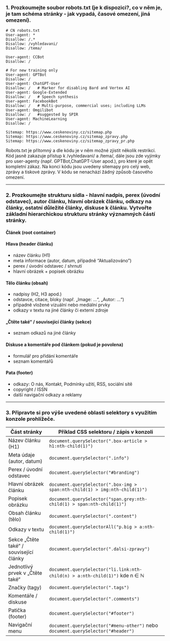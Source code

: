 ### 1. Prozkoumejte soubor robots.txt (je k dispozici?, co v něm je, je tam schéma stránky - jak vypadá, časové omezení, jiná omezení).

```
# CN robots.txt
User-agent: *
Disallow: /.*
Disallow: /vyhledavani/
Disallow: /tema/

User-agent: CCBot
Disallow: /

# For new training only
User-agent: GPTBot
Disallow: /
User-agent: ChatGPT-User
Disallow: /   # Marker for disabling Bard and Vertex AI
User-agent: Google-Extended
Disallow: /   # Speech synthesis
User-agent: FacebookBot
Disallow: /   # Multi-purpose, commercial uses; including LLMs
User-agent: Omgilibot
Disallow: /   #suggested by SPIR
User-agent: MachineLearning
Disallow: /

Sitemap: https://www.ceskenoviny.cz/sitemap.php
Sitemap: https://www.ceskenoviny.cz/sitemap_zpravy.php
Sitemap: https://www.ceskenoviny.cz/sitemap_zpravy_pr.php
```

Robots.txt je přítomný a dle kódu je v něm možné zjistit několik restrikcí. Kód jasně zakazuje přístup k /vyhledavani/ a /tema/, dále jsou zde vyjímky pro user-agenty (např. GPTBot,ChatGPT-User apod.), pro které je opět kompletní zákaz. Na konci kódu jsou uvedeny sitemapy pro celý web, zprávy a tiskové zprávy. V kódu se nenachází žádný způsob časového omezení.

---

### 2. Prozkoumejte strukturu sídla - hlavní nadpis, perex (úvodní odstavec), autor článku, hlavní obrázek článku, odkazy na články, ostatní důležité články, diskuse k článku. Vytvořte základní hierarchickou strukturu stránky významných částí stránky.

#### Článek (root container)

#### Hlava (header článku)
- název článku (H1)  
- meta informace (autor, datum, případně “Aktualizováno”)  
- perex / úvodní odstavec / shrnutí  
- hlavní obrázek + popisek obrázku  

#### Tělo článku (obsah)
- nadpisy (H2, H3 apod.)  
- odstavce, citace, bloky (např. „Image: …“, „Autor: …“)  
- případně vložené vizuální nebo mediální prvky  
- odkazy v textu na jiné články či externí zdroje  

#### „Čtěte také“ / související články (sekce)
- seznam odkazů na jiné články  

#### Diskuse a komentáře pod článkem (pokud je povolena)
- formulář pro přidání komentáře  
- seznam komentářů  

#### Pata (footer)
- odkazy: O nás, Kontakt, Podmínky užití, RSS, sociální sítě  
- copyright / ISSN  
- další navigační odkazy a reklamy  

---

### 3. Připravte si pro výše uvedené oblasti selektory s využitím konzole prohlížeče.

| Část stránky | Příklad CSS selektoru / zápis v konzoli |
|--------------|--------------------------------------------|
| Název článku (H1) | `document.querySelector(".box-article > h1:nth-child(1)")` |
| Meta údaje (autor, datum) | `document.querySelector(".info")` |
| Perex / úvodní odstavec | `document.querySelector("#branding")` |
| Hlavní obrázek článku | `document.querySelector(".box-img > span:nth-child(1) > img:nth-child(1)") ` |
| Popisek obrázku | `document.querySelector("span.grey:nth-child(1) > span:nth-child(1)")` |
| Obsah článku (tělo) | `document.querySelector(".content")` |
| Odkazy v textu | `document.querySelectorAll("p.big > a:nth-child(1)")` |
| Sekce „Čtěte také“ / související články | `document.querySelector(".dalsi-zpravy")` |
| Jednotlivý prvek v „Čtěte také“ | `document.querySelector("li.link:nth-child(n) > a:nth-child(1)")` kde n ∈ ℕ |
| Značky (tagy) | `document.querySelector(".tags")` |
| Komentáře / diskuse | `document.querySelector(".comments")` |
| Patička (footer) | `document.querySelector("#footer")` |
| Navigační menu | `document.querySelector("#menu-other")` nebo `document.querySelector("#header")` |
